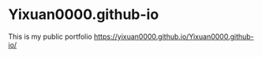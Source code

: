 # Yixuan0000.github-io
This is my public portfolio
https://yixuan0000.github.io/Yixuan0000.github-io/


